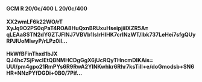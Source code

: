 #### GCM R 20/0c/400 L 20/0c/400
**XX2wmLF6k22WO/rT**<br/>**XyJq9O2PS0qPaT4ROA8HuQxnBRUxuHseipjiiIXZR5A=**<br/>**qLEAa8STN2dYGZTJFlNJ7VBVb1IsIrHIHK7crINzWT/Ibk737LeHei7sfgQUyRPJlUoMIwyP/rLPz0iI...**<br/><br/>
**HkWfBFinThxd1bJX**<br/>**QJ4hc7SjFwcIEtQBNMHCDgGgX6jUcRQyTHncmDlKAis=**<br/>**UUl/pm4gpo21RmPYs6R9RwA2YlNKwhkr6Rhr7ksTiIl+e/doGmodsb+SN6HR+NNzPYfDGDi+0B0/7Pif...**